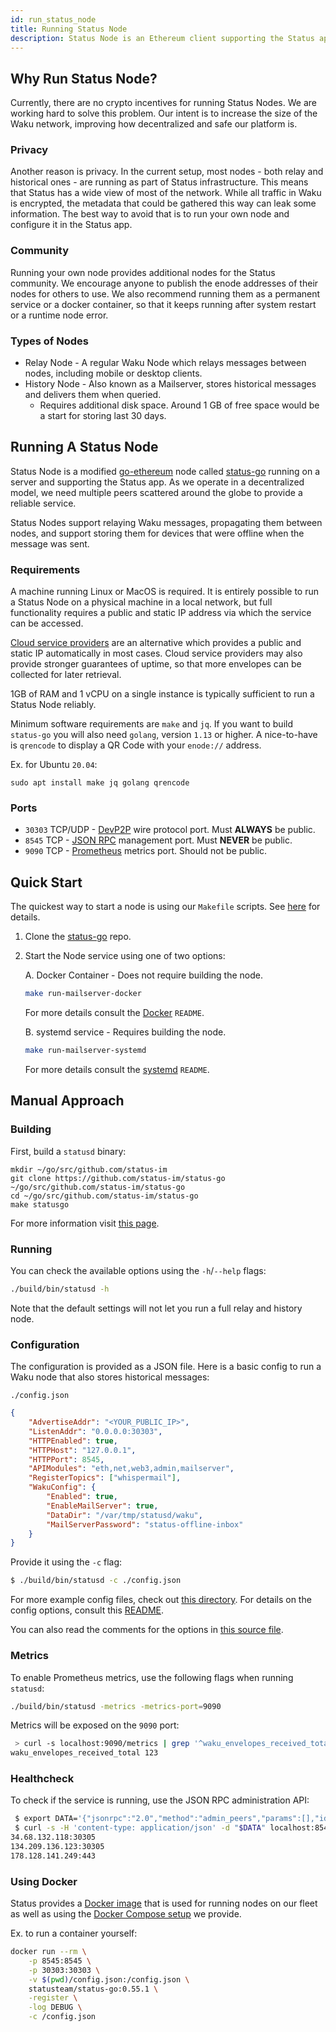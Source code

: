```yaml
---
id: run_status_node
title: Running Status Node
description: Status Node is an Ethereum client supporting the Status app.
---
```


## Why Run Status Node?

Currently, there are no crypto incentives for running Status Nodes. We are working hard to solve this problem. Our intent is to increase the size of the Waku network, improving how decentralized and safe our platform is.

### Privacy

Another reason is privacy. In the current setup, most nodes - both relay and historical ones - are running as part of Status infrastructure. This means that Status has a wide view of most of the network. While all traffic in Waku is encrypted, the metadata that could be gathered this way can leak some information. The best way to avoid that is to run your own node and configure it in the Status app.

### Community

Running your own node provides additional nodes for the Status community. We encourage anyone to publish the enode addresses of their nodes for others to use. We also recommend running them as a permanent service or a docker container, so that it keeps running after system restart or a runtime node error.

### Types of Nodes

* Relay Node - A regular Waku Node which relays messages between nodes, including mobile or desktop clients.
* History Node - Also known as a Mailserver, stores historical messages and delivers them when queried.
    - Requires additional disk space. Around 1 GB of free space would be a start for storing last 30 days.

## Running A Status Node

Status Node is a modified [go-ethereum](https://github.com/ethereum/go-ethereum) node called [status-go](https://github.com/status-im/status-go) running on a server and supporting the Status app. As we operate in a decentralized model, we need multiple peers scattered around the globe to provide a reliable service.

Status Nodes support relaying Waku messages, propagating them between nodes, and support storing them for devices that were offline when the message was sent.

### Requirements

A machine running Linux or MacOS is required. It is entirely possible to run a Status Node on a physical machine in a local network, but full functionality requires a public and static IP address via which the service can be accessed.

[Cloud service providers](https://en.wikipedia.org/wiki/Cloud_computing) are an alternative which provides a public and static IP automatically in most cases. Cloud service providers may also provide stronger guarantees of uptime, so that more envelopes can be collected for later retrieval.

1GB of RAM and 1 vCPU on a single instance is typically sufficient to run a Status Node reliably.

Minimum software requirements are `make` and `jq`. If you want to build `status-go` you will also need `golang`, version `1.13` or higher.
A nice-to-have is `qrencode` to display a QR Code with your `enode://` address.

Ex. for Ubuntu `20.04`:
```
sudo apt install make jq golang qrencode
```

### Ports

* `30303` TCP/UDP - [DevP2P](https://github.com/ethereum/devp2p) wire protocol port. Must __ALWAYS__ be public.
* `8545` TCP - [JSON RPC](https://github.com/ethereum/wiki/wiki/json-rpc) management port. Must __NEVER__ be public.
* `9090` TCP - [Prometheus](https://prometheus.io/docs/concepts/data_model/) metrics port. Should not be public.

## Quick Start

The quickest way to start a node is using our `Makefile` scripts. See [here](https://github.com/status-im/status-go/blob/develop/MAILSERVER.md) for details.

1. Clone the [status-go](https://github.com/status-im/status-go) repo.
2. Start the Node service using one of two options:

    A. Docker Container - Does not require building the node.
    ```sh
    make run-mailserver-docker
    ```
    For more details consult the [Docker](https://github.com/status-im/status-go/blob/develop/_assets/compose/mailserver) `README`.

    B. systemd service - Requires building the node.
    ```sh
    make run-mailserver-systemd
    ```
    For more details consult the [systemd](https://github.com/status-im/status-go/blob/develop/_assets/systemd/mailserver) `README`.

## Manual Approach

### Building

First, build a `statusd` binary:
```
mkdir ~/go/src/github.com/status-im
git clone https://github.com/status-im/status-go ~/go/src/github.com/status-im/status-go
cd ~/go/src/github.com/status-im/status-go
make statusgo
```
For more information visit [this page](./build_status/status_go.html).

### Running

You can check the available options using the `-h`/`--help` flags:
```bash
./build/bin/statusd -h
```
Note that the default settings will not let you run a full relay and history node.

### Configuration

The configuration is provided as a JSON file. Here is a basic config to run a Waku node that also stores historical messages:

`./config.json`
```json
{
    "AdvertiseAddr": "<YOUR_PUBLIC_IP>",
    "ListenAddr": "0.0.0.0:30303",
    "HTTPEnabled": true,
    "HTTPHost": "127.0.0.1",
    "HTTPPort": 8545,
    "APIModules": "eth,net,web3,admin,mailserver",
    "RegisterTopics": ["whispermail"],
    "WakuConfig": {
        "Enabled": true,
        "EnableMailServer": true,
        "DataDir": "/var/tmp/statusd/waku",
        "MailServerPassword": "status-offline-inbox"
    }
}
```

Provide it using the `-c` flag:
```bash
$ ./build/bin/statusd -c ./config.json
```

For more example config files, check out [this directory](https://github.com/status-im/status-go/tree/develop/config/cli). For details on the config options, consult this [README](https://github.com/status-im/status-go/blob/develop/config/README.md).

You can also read the comments for the options in [this source file](https://github.com/status-im/status-go/blob/develop/params/config.go).

### Metrics

To enable Prometheus metrics, use the following flags when running `statusd`:
```sh
./build/bin/statusd -metrics -metrics-port=9090
```
Metrics will be exposed on the `9090` port:
```sh
 > curl -s localhost:9090/metrics | grep '^waku_envelopes_received_total'
waku_envelopes_received_total 123
```

### Healthcheck

To check if the service is running, use the JSON RPC administration API:
```sh
 $ export DATA='{"jsonrpc":"2.0","method":"admin_peers","params":[],"id":1}'
 $ curl -s -H 'content-type: application/json' -d "$DATA" localhost:8545 | jq -r '.result[].network.remoteAddress'
34.68.132.118:30305
134.209.136.123:30305
178.128.141.249:443
```

### Using Docker

Status provides a [Docker image](https://hub.docker.com/r/statusteam/status-go/) that is used for running nodes on our fleet as well as using the [Docker Compose setup](https://github.com/status-im/status-go/tree/develop/_assets/compose/mailserver) we provide.

Ex. to run a container yourself:
```bash
docker run --rm \
    -p 8545:8545 \
    -p 30303:30303 \
    -v $(pwd)/config.json:/config.json \
    statusteam/status-go:0.55.1 \
    -register \
    -log DEBUG \
    -c /config.json
```
